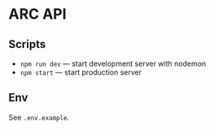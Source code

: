 # ARC API

## Scripts

- `npm run dev` — start development server with nodemon
- `npm start` — start production server

## Env

See `.env.example`.
